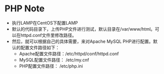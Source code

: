 # PHP Note
* 执行LAMP在CentOS下配置LAMP
 * 默认的代码目录下，上传PHP文件进行测试，默认目录在/var/www/html。可以在httpd.conf文件里修改路径。
 * 然后，就可以根据自己的具体需要，来对Apache MySQL PHP进行配置。默认的配置文件路径如下：
   * Apache配置文件路径：/etc/httpd/conf/httpd.conf
   * MySQL配置文件路径： /etc/my.cnf
   * PHP配置文件路径：   /etc/php.ini